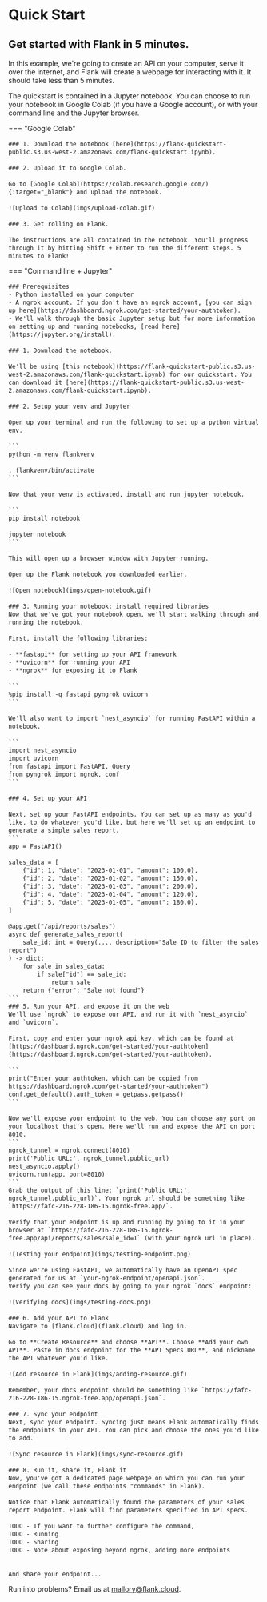 # Quick Start
## Get started with Flank in 5 minutes.

In this example, we're going to create an API on your computer, serve it over the internet, and Flank will create a webpage for interacting with it. It should take less than 5 minutes.

The quickstart is contained in a Jupyter notebook. You can choose to run your notebook in Google Colab (if you have a Google account), or with your command line and the Jupyter browser. 

=== "Google Colab"

    ### 1. Download the notebook [here](https://flank-quickstart-public.s3.us-west-2.amazonaws.com/flank-quickstart.ipynb).

    ### 2. Upload it to Google Colab.

    Go to [Google Colab](https://colab.research.google.com/){:target="_blank"} and upload the notebook. 

    ![Upload to Colab](imgs/upload-colab.gif)

    ### 3. Get rolling on Flank.

    The instructions are all contained in the notebook. You'll progress through it by hitting Shift + Enter to run the different steps. 5 minutes to Flank!



=== "Command line + Jupyter"

        
    ### Prerequisites
    - Python installed on your computer
    - A ngrok account. If you don't have an ngrok account, [you can sign up here](https://dashboard.ngrok.com/get-started/your-authtoken).
    - We'll walk through the basic Jupyter setup but for more information on setting up and running notebooks, [read here](https://jupyter.org/install).

    ### 1. Download the notebook.

    We'll be using [this notebook](https://flank-quickstart-public.s3.us-west-2.amazonaws.com/flank-quickstart.ipynb) for our quickstart. You can download it [here](https://flank-quickstart-public.s3.us-west-2.amazonaws.com/flank-quickstart.ipynb).

    ### 2. Setup your venv and Jupyter

    Open up your terminal and run the following to set up a python virtual env.

    ```
    python -m venv flankvenv

    . flankvenv/bin/activate
    ```

    Now that your venv is activated, install and run jupyter notebook.

    ```
    pip install notebook

    jupyter notebook
    ```

    This will open up a browser window with Jupyter running.

    Open up the Flank notebook you downloaded earlier.

    ![Open notebook](imgs/open-notebook.gif)

    ### 3. Running your notebook: install required libraries
    Now that we've got your notebook open, we'll start walking through and running the notebook. 

    First, install the following libraries:

    - **fastapi** for setting up your API framework
    - **uvicorn** for running your API
    - **ngrok** for exposing it to Flank

    ```
    %pip install -q fastapi pyngrok uvicorn
    ```

    We'll also want to import `nest_asyncio` for running FastAPI within a notebook.

    ```
    import nest_asyncio
    import uvicorn
    from fastapi import FastAPI, Query
    from pyngrok import ngrok, conf
    ```

    ### 4. Set up your API

    Next, set up your FastAPI endpoints. You can set up as many as you'd like, to do whatever you'd like, but here we'll set up an endpoint to generate a simple sales report.
    ```
    app = FastAPI()

    sales_data = [
        {"id": 1, "date": "2023-01-01", "amount": 100.0},
        {"id": 2, "date": "2023-01-02", "amount": 150.0},
        {"id": 3, "date": "2023-01-03", "amount": 200.0},
        {"id": 4, "date": "2023-01-04", "amount": 120.0},
        {"id": 5, "date": "2023-01-05", "amount": 180.0},
    ]

    @app.get("/api/reports/sales")
    async def generate_sales_report(
        sale_id: int = Query(..., description="Sale ID to filter the sales report")
    ) -> dict:
        for sale in sales_data:
            if sale["id"] == sale_id:
                return sale
        return {"error": "Sale not found"}
    ```
    ### 5. Run your API, and expose it on the web
    We'll use `ngrok` to expose our API, and run it with `nest_asyncio` and `uvicorn`. 
    
    First, copy and enter your ngrok api key, which can be found at [https://dashboard.ngrok.com/get-started/your-authtoken](https://dashboard.ngrok.com/get-started/your-authtoken).

    ```
    print("Enter your authtoken, which can be copied from https://dashboard.ngrok.com/get-started/your-authtoken")
    conf.get_default().auth_token = getpass.getpass()
    ```

    Now we'll expose your endpoint to the web. You can choose any port on your localhost that's open. Here we'll run and expose the API on port 8010.
    ```
    ngrok_tunnel = ngrok.connect(8010)
    print('Public URL:', ngrok_tunnel.public_url)
    nest_asyncio.apply()
    uvicorn.run(app, port=8010)
    ```
    Grab the output of this line: `print('Public URL:', ngrok_tunnel.public_url)`. Your ngrok url should be something like `https://fafc-216-228-186-15.ngrok-free.app/`.

    Verify that your endpoint is up and running by going to it in your browser at `https://fafc-216-228-186-15.ngrok-free.app/api/reports/sales?sale_id=1` (with your ngrok url in place).

    ![Testing your endpoint](imgs/testing-endpoint.png)

    Since we're using FastAPI, we automatically have an OpenAPI spec generated for us at `your-ngrok-endpoint/openapi.json`.
    Verify you can see your docs by going to your ngrok `docs` endpoint:

    ![Verifying docs](imgs/testing-docs.png)

    ### 6. Add your API to Flank
    Navigate to [flank.cloud](flank.cloud) and log in.

    Go to **Create Resource** and choose **API**. Choose **Add your own API**. Paste in docs endpoint for the **API Specs URL**, and nickname the API whatever you'd like.

    ![Add resource in Flank](imgs/adding-resource.gif)

    Remember, your docs endpoint should be something like `https://fafc-216-228-186-15.ngrok-free.app/openapi.json`.

    ### 7. Sync your endpoint
    Next, sync your endpoint. Syncing just means Flank automatically finds the endpoints in your API. You can pick and choose the ones you'd like to add.

    ![Sync resource in Flank](imgs/sync-resource.gif)

    ### 8. Run it, share it, Flank it
    Now, you've got a dedicated page webpage on which you can run your endpoint (we call these endpoints "commands" in Flank).

    Notice that Flank automatically found the parameters of your sales report endpoint. Flank will find parameters specified in API specs. 

    TODO - If you want to further configure the command, 
    TODO - Running
    TODO - Sharing
    TODO - Note about exposing beyond ngrok, adding more endpoints


    And share your endpoint...

Run into problems? Email us at [mallory@flank.cloud](mailto:mallory@flank.cloud).
